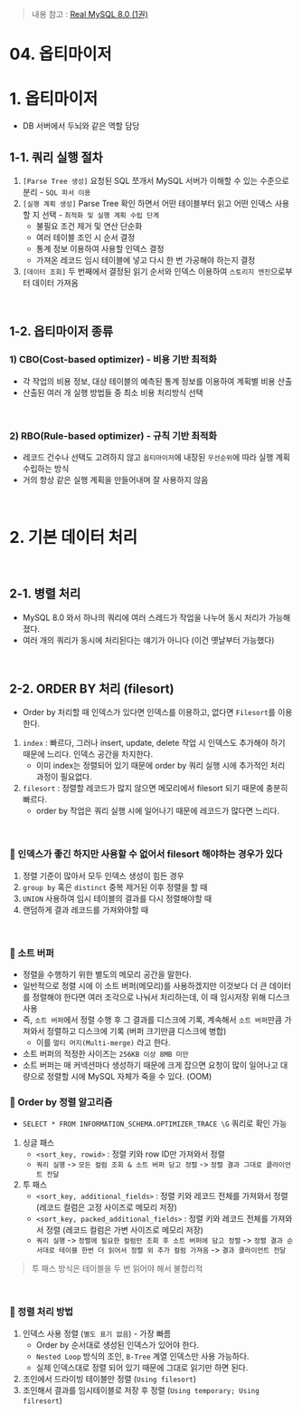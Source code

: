 > 내용 참고 : [Real MySQL 8.0 (1권)](https://www.yes24.com/Product/Goods/103415627)

# 04. 옵티마이저

# 1. 옵티마이저
- DB 서버에서 두뇌와 같은 역할 담당

## 1-1. 쿼리 실행 절차
1. `[Parse Tree 생성]` 요청된 SQL 쪼개서 MySQL 서버가 이해할 수 있는 수준으로 분리 - `SQL 파서 이용`
2. `[실행 계획 생성]` Parse Tree 확인 하면서 어떤 테이블부터 읽고 어떤 인덱스 사용할 지 선택 - `최적화 및 실행 계획 수립 단계`
   - 불필요 조건 제거 및 연산 단순화
   - 여러 테이블 조인 시 순서 결정
   - 통계 정보 이용하여 사용할 인덱스 결정
   - 가져온 레코드 임시 테이블에 넣고 다시 한 번 가공해야 하는지 결정
3. `[데이터 조회]` 두 번째에서 결정된 읽기 순서와 인덱스 이용하여 `스토리지 엔진`으로부터 데이터 가져옴

<br />

## 1-2. 옵티마이저 종류

### 1) CBO(Cost-based optimizer) - 비용 기반 최적화
- 각 작업의 비용 정보, 대상 테이블의 예측된 통계 정보를 이용하여 계획별 비용 산출
- 산출된 여러 개 실행 방법들 중 최소 비용 처리방식 선택

<br />

### 2) RBO(Rule-based optimizer) - 규칙 기반 최적화
- 레코드 건수나 선택도 고려하지 않고 `옵티마이저`에 내장된 `우선순위`에 따라 실행 계획 수립하는 방식
- 거의 항상 같은 실행 계획을 만들어내며 잘 사용하지 않음

<br />

# 2. 기본 데이터 처리

<br />

## 2-1. 병렬 처리
- MySQL 8.0 와서 하나의 쿼리에 여러 스레드가 작업을 나누어 동시 처리가 가능해졌다.
- 여러 개의 쿼리가 동시에 처리된다는 얘기가 아니다 (이건 옛날부터 가능했다)

<br />

## 2-2. ORDER BY 처리 (filesort)
- Order by 처리할 때 인덱스가 있다면 인덱스를 이용하고, 없다면 `Filesort`를 이용한다. 
1) `index` : 빠르다, 그러나 insert, update, delete 작업 시 인덱스도 추가해야 하기 때문에 느리다. 인덱스 공간을 차지한다.
   - 이미 index는 정렬되어 있기 때문에 order by 쿼리 실행 시에 추가적인 처리 과정이 필요없다. 
2) `filesort` : 정렬할 레코드가 많지 않으면 메모리에서 filesort 되기 때문에 충분히 빠르다.  
   - order by 작업은 쿼리 실행 시에 일어나기 때문에 레코드가 많다면 느리다.

<br />

### 🔵 인덱스가 좋긴 하지만 사용할 수 없어서 filesort 해야하는 경우가 있다
1) 정렬 기준이 많아서 모두 인덱스 생성이 힘든 경우
2) `group by` 혹은 `distinct` 중복 제거된 이후 정렬을 할 때
3) `UNION` 사용하여 임시 테이블의 결과를 다시 정렬해야할 때
4) 랜덤하게 결과 레코드를 가져와야할 때

<br />

### 🔵 소트 버퍼
- 정렬을 수행하기 위한 별도의 메모리 공간을 말한다.
- 일반적으로 정렬 시에 이 소트 버퍼(메모리)를 사용하겠지만 이것보다 더 큰 데이터를 정렬해야 한다면 여러 조각으로 나눠서 처리하는데, 이 때 임시저장 위해 디스크 사용
- 즉, `소트 버퍼`에서 정렬 수행 후 그 결과를 디스크에 기록, 계속해서 `소트 버퍼`만큼 가져와서 정렬하고 디스크에 기록 (버퍼 크기만큼 디스크에 병합)
  - 이를 `멀티 머지(Multi-merge)` 라고 한다.
- 소트 버퍼의 적정한 사이즈는 `256KB 이상 8MB 미만`
- 소트 버퍼는 매 커넥션마다 생성하기 때문에 크게 잡으면 요청이 많이 일어나고 대량으로 정렬할 시에 MySQL 자체가 죽을 수 있다. (OOM)

### 🔵 Order by 정렬 알고리즘
- `SELECT * FROM INFORMATION_SCHEMA.OPTIMIZER_TRACE \G` 쿼리로 확인 가능

1. 싱글 패스
   - `<sort_key, rowid>` : 정렬 키와 row ID만 가져와서 정렬 
   - `쿼리 실행` -> `모든 컬럼 조회 & 소트 버퍼 담고 정렬` -> `정렬 결과 그대로 클라이언트 전달`
2. 투 패스
   - `<sort_key, additional_fields>` : 정렬 키와 레코드 전체를 가져와서 정렬 (레코드 컬럼은 고정 사이즈로 메모리 저장)
   - `<sort_key, packed_additional_fields>` : 정렬 키와 레코드 전체를 가져와서 정렬 (레코드 컬럼은 가변 사이즈로 메모리 저장)
   - `쿼리 실행` -> `정렬에 필요한 컬럼만 조회 후 소트 버퍼에 담고 정렬` -> `정렬 결과 순서대로 테이블 한번 더 읽어서 정렬 외 추가 컬럼 가져옴` -> `결과 클라이언트 전달` 

> 투 패스 방식은 테이블을 두 번 읽어야 해서 불합리적
   
<br />

### 🔵 정렬 처리 방법
1. 인덱스 사용 정렬 (`별도 표기 없음`) - 가장 빠름
   - Order by 순서대로 생성된 인덱스가 있어야 한다. 
   - `Nested Loop` 방식의 조인, `B-Tree` 계열 인덱스만 사용 가능하다.
   - 실제 인덱스대로 정렬 되어 있기 때문에 그대로 읽기만 하면 된다.
2. 조인에서 드라이빙 테이블만 정렬 (`Using filesort`)
3. 조인해서 결과를 임시테이블로 저장 후 정렬 (`Using temporary; Using filresort`)


